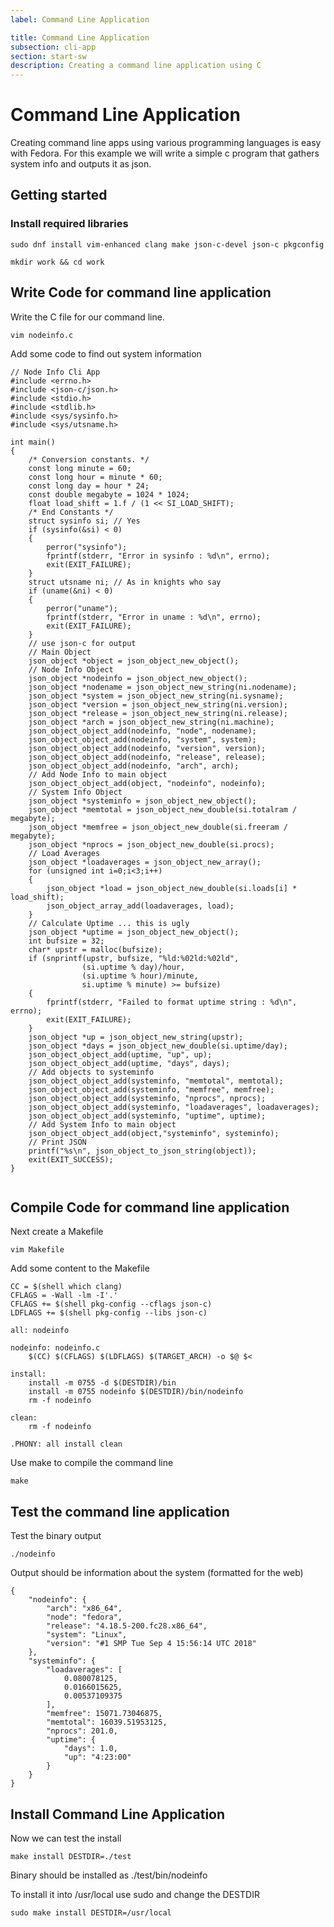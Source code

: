 ```yaml
---
label: Command Line Application

title: Command Line Application
subsection: cli-app
section: start-sw
description: Creating a command line application using C
---
```


# Command Line Application

Creating command line apps using various programming languages is easy with Fedora. For this example we will write a simple c program that gathers system info and outputs it as json.

## Getting started

### Install required libraries

```sudo dnf install vim-enhanced clang make json-c-devel json-c pkgconfig```

```mkdir work && cd work```

## Write Code for command line application

Write the C file for our command line.

```vim nodeinfo.c```

Add some code to find out system information

```
// Node Info Cli App
#include <errno.h>
#include <json-c/json.h>
#include <stdio.h>
#include <stdlib.h>
#include <sys/sysinfo.h>
#include <sys/utsname.h>

int main()
{
    /* Conversion constants. */
    const long minute = 60;
    const long hour = minute * 60;
    const long day = hour * 24;
    const double megabyte = 1024 * 1024;
    float load_shift = 1.f / (1 << SI_LOAD_SHIFT);
    /* End Constants */
    struct sysinfo si; // Yes
    if (sysinfo(&si) < 0)
    {
        perror("sysinfo");
        fprintf(stderr, "Error in sysinfo : %d\n", errno);
        exit(EXIT_FAILURE);
    }
    struct utsname ni; // As in knights who say
    if (uname(&ni) < 0)
    {
        perror("uname");
        fprintf(stderr, "Error in uname : %d\n", errno);
        exit(EXIT_FAILURE);
    }
    // use json-c for output
    // Main Object
    json_object *object = json_object_new_object();
    // Node Info Object
    json_object *nodeinfo = json_object_new_object();
    json_object *nodename = json_object_new_string(ni.nodename);
    json_object *system = json_object_new_string(ni.sysname);
    json_object *version = json_object_new_string(ni.version);
    json_object *release = json_object_new_string(ni.release);
    json_object *arch = json_object_new_string(ni.machine);
    json_object_object_add(nodeinfo, "node", nodename);
    json_object_object_add(nodeinfo, "system", system);
    json_object_object_add(nodeinfo, "version", version);
    json_object_object_add(nodeinfo, "release", release);
    json_object_object_add(nodeinfo, "arch", arch);
    // Add Node Info to main object
    json_object_object_add(object, "nodeinfo", nodeinfo);
    // System Info Object
    json_object *systeminfo = json_object_new_object();
    json_object *memtotal = json_object_new_double(si.totalram / megabyte);
    json_object *memfree = json_object_new_double(si.freeram / megabyte);
    json_object *nprocs = json_object_new_double(si.procs);
    // Load Averages
    json_object *loadaverages = json_object_new_array();
    for (unsigned int i=0;i<3;i++)
    {
        json_object *load = json_object_new_double(si.loads[i] * load_shift);
        json_object_array_add(loadaverages, load);
    }
    // Calculate Uptime ... this is ugly
    json_object *uptime = json_object_new_object();
    int bufsize = 32;
    char* upstr = malloc(bufsize);
    if (snprintf(upstr, bufsize, "%ld:%02ld:%02ld",
                (si.uptime % day)/hour,
                (si.uptime % hour)/minute,
                si.uptime % minute) >= bufsize)
    {
        fprintf(stderr, "Failed to format uptime string : %d\n", errno);
        exit(EXIT_FAILURE);
    }
    json_object *up = json_object_new_string(upstr);
    json_object *days = json_object_new_double(si.uptime/day);
    json_object_object_add(uptime, "up", up);
    json_object_object_add(uptime, "days", days);
    // Add objects to systeminfo
    json_object_object_add(systeminfo, "memtotal", memtotal);
    json_object_object_add(systeminfo, "memfree", memfree);
    json_object_object_add(systeminfo, "nprocs", nprocs);
    json_object_object_add(systeminfo, "loadaverages", loadaverages);
    json_object_object_add(systeminfo, "uptime", uptime);
    // Add System Info to main object
    json_object_object_add(object,"systeminfo", systeminfo);
    // Print JSON
    printf("%s\n", json_object_to_json_string(object));
    exit(EXIT_SUCCESS);
}


```

## Compile Code for command line application

Next create a Makefile

```vim Makefile```

Add some content to the Makefile

```
CC = $(shell which clang)
CFLAGS = -Wall -lm -I'.'
CFLAGS += $(shell pkg-config --cflags json-c)
LDFLAGS += $(shell pkg-config --libs json-c)

all: nodeinfo

nodeinfo: nodeinfo.c
    $(CC) $(CFLAGS) $(LDFLAGS) $(TARGET_ARCH) -o $@ $<

install:
    install -m 0755 -d $(DESTDIR)/bin
    install -m 0755 nodeinfo $(DESTDIR)/bin/nodeinfo
    rm -f nodeinfo

clean:
    rm -f nodeinfo

.PHONY: all install clean
```

Use make to compile the command line

```make```

## Test the command line application

Test the binary output

```./nodeinfo```

Output should be information about the system (formatted for the web)

```
{
    "nodeinfo": {
        "arch": "x86_64",
        "node": "fedora",
        "release": "4.18.5-200.fc28.x86_64",
        "system": "Linux",
        "version": "#1 SMP Tue Sep 4 15:56:14 UTC 2018"
    },
    "systeminfo": {
        "loadaverages": [
            0.080078125,
            0.0166015625,
            0.00537109375
        ],
        "memfree": 15071.73046875,
        "memtotal": 16039.51953125,
        "nprocs": 201.0,
        "uptime": {
            "days": 1.0,
            "up": "4:23:00"
        }
    }
}
```

## Install Command Line Application

Now we can test the install

```make install DESTDIR=./test```

Binary should be installed as ./test/bin/nodeinfo

To install it into /usr/local use sudo and change the DESTDIR

```sudo make install DESTDIR=/usr/local```



